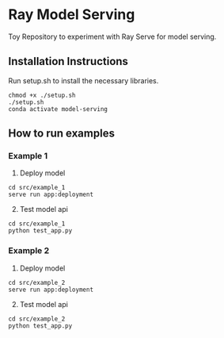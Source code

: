 # Ray Model Serving
Toy Repository to experiment with Ray Serve for model serving.

## Installation Instructions

Run setup.sh to install the necessary libraries.
```
chmod +x ./setup.sh
./setup.sh
conda activate model-serving
```

## How to run examples

### Example 1

1. Deploy model
```
cd src/example_1
serve run app:deployment
```

2. Test model api
```
cd src/example_1
python test_app.py
```

### Example 2

1. Deploy model
```
cd src/example_2
serve run app:deployment
```

2. Test model api
```
cd src/example_2
python test_app.py
```